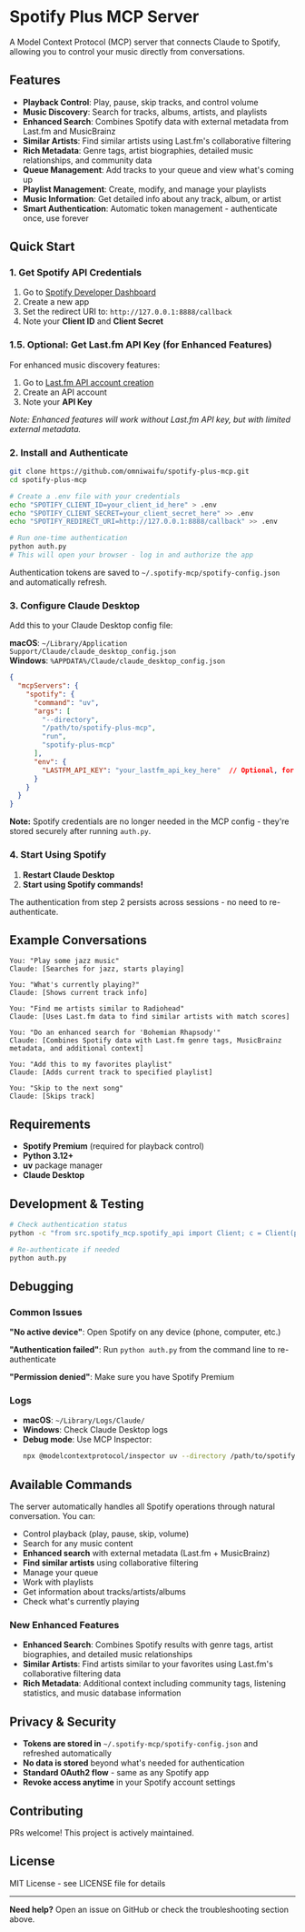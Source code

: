 # Spotify Plus MCP Server

A Model Context Protocol (MCP) server that connects Claude to Spotify, allowing you to control your music directly from conversations.

## Features

- **Playback Control**: Play, pause, skip tracks, and control volume
- **Music Discovery**: Search for tracks, albums, artists, and playlists
- **Enhanced Search**: Combines Spotify data with external metadata from Last.fm and MusicBrainz
- **Similar Artists**: Find similar artists using Last.fm's collaborative filtering
- **Rich Metadata**: Genre tags, artist biographies, detailed music relationships, and community data
- **Queue Management**: Add tracks to your queue and view what's coming up
- **Playlist Management**: Create, modify, and manage your playlists
- **Music Information**: Get detailed info about any track, album, or artist
- **Smart Authentication**: Automatic token management - authenticate once, use forever

## Quick Start

### 1. Get Spotify API Credentials

1. Go to [Spotify Developer Dashboard](https://developer.spotify.com/dashboard)
2. Create a new app
3. Set the redirect URI to: `http://127.0.0.1:8888/callback`
4. Note your **Client ID** and **Client Secret**

### 1.5. Optional: Get Last.fm API Key (for Enhanced Features)

For enhanced music discovery features:
1. Go to [Last.fm API account creation](https://www.last.fm/api/account/create)
2. Create an API account
3. Note your **API Key**

*Note: Enhanced features will work without Last.fm API key, but with limited external metadata.*

### 2. Install and Authenticate

```bash
git clone https://github.com/omniwaifu/spotify-plus-mcp.git
cd spotify-plus-mcp

# Create a .env file with your credentials
echo "SPOTIFY_CLIENT_ID=your_client_id_here" > .env
echo "SPOTIFY_CLIENT_SECRET=your_client_secret_here" >> .env
echo "SPOTIFY_REDIRECT_URI=http://127.0.0.1:8888/callback" >> .env

# Run one-time authentication
python auth.py
# This will open your browser - log in and authorize the app
```

Authentication tokens are saved to `~/.spotify-mcp/spotify-config.json` and automatically refresh.

### 3. Configure Claude Desktop

Add this to your Claude Desktop config file:

**macOS**: `~/Library/Application Support/Claude/claude_desktop_config.json`  
**Windows**: `%APPDATA%/Claude/claude_desktop_config.json`

```json
{
  "mcpServers": {
    "spotify": {
      "command": "uv",
      "args": [
        "--directory",
        "/path/to/spotify-plus-mcp",
        "run",
        "spotify-plus-mcp"
      ],
      "env": {
        "LASTFM_API_KEY": "your_lastfm_api_key_here"  // Optional, for enhanced features
      }
    }
  }
}
```

**Note:** Spotify credentials are no longer needed in the MCP config - they're stored securely after running `auth.py`.

### 4. Start Using Spotify

1. **Restart Claude Desktop**
2. **Start using Spotify commands!**

The authentication from step 2 persists across sessions - no need to re-authenticate.

## Example Conversations

```
You: "Play some jazz music"
Claude: [Searches for jazz, starts playing]

You: "What's currently playing?"
Claude: [Shows current track info]

You: "Find me artists similar to Radiohead"
Claude: [Uses Last.fm data to find similar artists with match scores]

You: "Do an enhanced search for 'Bohemian Rhapsody'"
Claude: [Combines Spotify data with Last.fm genre tags, MusicBrainz metadata, and additional context]

You: "Add this to my favorites playlist"
Claude: [Adds current track to specified playlist]

You: "Skip to the next song"
Claude: [Skips track]
```

## Requirements

- **Spotify Premium** (required for playback control)
- **Python 3.12+**
- **uv** package manager
- **Claude Desktop**

## Development & Testing

```bash
# Check authentication status
python -c "from src.spotify_mcp.spotify_api import Client; c = Client(print); print(c.check_auth())"

# Re-authenticate if needed
python auth.py
```

## Debugging

### Common Issues

**"No active device"**: Open Spotify on any device (phone, computer, etc.)

**"Authentication failed"**: Run `python auth.py` from the command line to re-authenticate

**"Permission denied"**: Make sure you have Spotify Premium

### Logs

- **macOS**: `~/Library/Logs/Claude/`
- **Windows**: Check Claude Desktop logs
- **Debug mode**: Use MCP Inspector:
  ```bash
  npx @modelcontextprotocol/inspector uv --directory /path/to/spotify-mcp run spotify-mcp
  ```

## Available Commands

The server automatically handles all Spotify operations through natural conversation. You can:

- Control playback (play, pause, skip, volume)
- Search for any music content
- **Enhanced search** with external metadata (Last.fm + MusicBrainz)
- **Find similar artists** using collaborative filtering
- Manage your queue
- Work with playlists
- Get information about tracks/artists/albums
- Check what's currently playing

### New Enhanced Features

- **Enhanced Search**: Combines Spotify results with genre tags, artist biographies, and detailed music relationships
- **Similar Artists**: Find artists similar to your favorites using Last.fm's collaborative filtering data
- **Rich Metadata**: Additional context including community tags, listening statistics, and music database information

## Privacy & Security

- **Tokens are stored in** `~/.spotify-mcp/spotify-config.json` and refreshed automatically
- **No data is stored** beyond what's needed for authentication
- **Standard OAuth2 flow** - same as any Spotify app
- **Revoke access anytime** in your Spotify account settings

## Contributing

PRs welcome! This project is actively maintained.

## License

MIT License - see LICENSE file for details

---

**Need help?** Open an issue on GitHub or check the troubleshooting section above.
